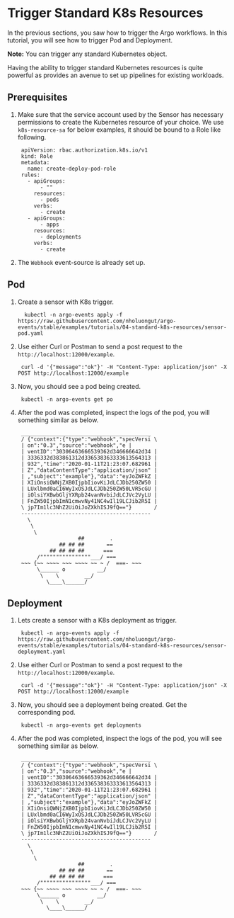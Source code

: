 # Trigger Standard K8s Resources

In the previous sections, you saw how to trigger the Argo workflows. In this
tutorial, you will see how to trigger Pod and Deployment.

**Note:** You can trigger any standard Kubernetes object.

Having the ability to trigger standard Kubernetes resources is quite powerful as
provides an avenue to set up pipelines for existing workloads.

## Prerequisites

1. Make sure that the service account used by the Sensor has necessary
    permissions to create the Kubernetes resource of your choice. We use
    `k8s-resource-sa` for below examples, it should be bound to a Role like
    following.

        apiVersion: rbac.authorization.k8s.io/v1
        kind: Role
        metadata:
          name: create-deploy-pod-role
        rules:
          - apiGroups:
              - ""
            resources:
              - pods
            verbs:
              - create
          - apiGroups:
              - apps
            resources:
              - deployments
            verbs:
              - create

2. The `Webhook` event-source is already set up.

## Pod

1. Create a sensor with K8s trigger.

         kubectl -n argo-events apply -f https://raw.githubusercontent.com/nholuongut/argo-events/stable/examples/tutorials/04-standard-k8s-resources/sensor-pod.yaml

2. Use either Curl or Postman to send a post request to the
    `http://localhost:12000/example`.

        curl -d '{"message":"ok"}' -H "Content-Type: application/json" -X POST http://localhost:12000/example

3. Now, you should see a pod being created.

        kubectl -n argo-events get po

4. After the pod was completed, inspect the logs of the pod, you will something similar as below.

        _________________________________________
        / {"context":{"type":"webhook","specVersi \
        | on":"0.3","source":"webhook","e |
        | ventID":"30306463666539362d346666642d34 |
        | 3336332d383861312d336538363333613564313 |
        | 932","time":"2020-01-11T21:23:07.682961 |
        | Z","dataContentType":"application/json" |
        | ,"subject":"example"},"data":"eyJoZWFkZ |
        | XIiOnsiQWNjZXB0IjpbIiovKiJdLCJDb250ZW50 |
        | LUxlbmd0aCI6WyIxOSJdLCJDb250ZW50LVR5cGU |
        | iOlsiYXBwbGljYXRpb24vanNvbiJdLCJVc2VyLU |
        | FnZW50IjpbImN1cmwvNy41NC4wIl19LCJib2R5I |
        \ jp7Im1lc3NhZ2UiOiJoZXkhISJ9fQ=="}       /
        -----------------------------------------
          \
           \
            \
                          ##        .
                    ## ## ##       ==
                 ## ## ## ##      ===
             /""""""""""""""""___/ ===
        ~~~ {~~ ~~~~ ~~~ ~~~~ ~~ ~ /  ===- ~~~
             \______ o          __/
              \    \        __/
                \____\______/

## Deployment

1. Lets create a sensor with a K8s deployment as trigger.

        kubectl -n argo-events apply -f https://raw.githubusercontent.com/nholuongut/argo-events/stable/examples/tutorials/04-standard-k8s-resources/sensor-deployment.yaml

2. Use either Curl or Postman to send a post request to the
    `http://localhost:12000/example`.

        curl -d '{"message":"ok"}' -H "Content-Type: application/json" -X POST http://localhost:12000/example

3. Now, you should see a deployment being created. Get the corresponding pod.

        kubectl -n argo-events get deployments

4. After the pod was completed, inspect the logs of the pod, you will see something similar as below.

        _________________________________________
        / {"context":{"type":"webhook","specVersi \
        | on":"0.3","source":"webhook","e |
        | ventID":"30306463666539362d346666642d34 |
        | 3336332d383861312d336538363333613564313 |
        | 932","time":"2020-01-11T21:23:07.682961 |
        | Z","dataContentType":"application/json" |
        | ,"subject":"example"},"data":"eyJoZWFkZ |
        | XIiOnsiQWNjZXB0IjpbIiovKiJdLCJDb250ZW50 |
        | LUxlbmd0aCI6WyIxOSJdLCJDb250ZW50LVR5cGU |
        | iOlsiYXBwbGljYXRpb24vanNvbiJdLCJVc2VyLU |
        | FnZW50IjpbImN1cmwvNy41NC4wIl19LCJib2R5I |
        \ jp7Im1lc3NhZ2UiOiJoZXkhISJ9fQ=="}       /
        -----------------------------------------
          \
           \
            \
                          ##        .
                    ## ## ##       ==
                 ## ## ## ##      ===
             /""""""""""""""""___/ ===
        ~~~ {~~ ~~~~ ~~~ ~~~~ ~~ ~ /  ===- ~~~
             \______ o          __/
              \    \        __/
                \____\______/
